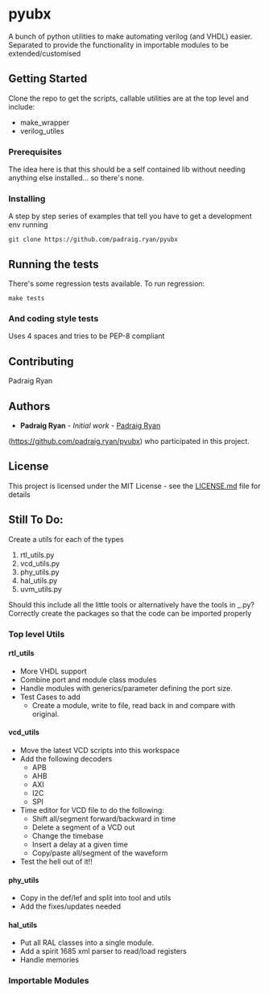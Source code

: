 # pyubx

A bunch of python utilities to make automating verilog (and VHDL) easier. Separated to provide the functionality in importable modules to be extended/customised

## Getting Started

Clone the repo to get the scripts, callable utilities are at the top level and include:

* make_wrapper
* verilog_utiles

### Prerequisites

The idea here is that this should be a self contained lib without needing anything else installed... so there's none.


### Installing

A step by step series of examples that tell you have to get a development env running


```
git clone https://github.com/padraig.ryan/pyubx
```

## Running the tests

There's some regression tests available. To run regression:
```
make tests
```

### And coding style tests

Uses 4 spaces and tries to be PEP-8 compliant

## Contributing

Padraig Ryan

## Authors

* **Padraig Ryan** - *Initial work* - [Padraig Ryan](https://github.com/padraig.ryan)

(https://github.com/padraig.ryan/pyubx) who participated in this project.

## License

This project is licensed under the MIT License - see the [LICENSE.md](LICENSE.md) file for details

## Still To Do:

Create a utils for each of the types

<ol>
<li> rtl_utils.py
<li> vcd_utils.py
<li> phy_utils.py
<li> hal_utils.py
<LI> uvm_utils.py
</ol>

Should this include all the little tools or alternatively have the tools in <type>_<tool>.py?
Correctly create the packages so that the code can be imported properly

### Top level Utils
#### rtl_utils
* More VHDL support
* Combine port and module class modules
* Handle modules with generics/parameter defining the port size.
* Test Cases to add
  * Create a module, write to file, read back in and compare with original.

#### vcd_utils
* Move the latest VCD scripts into this workspace
* Add the following decoders
  * APB
  * AHB
  * AXI
  * I2C
  * SPI
 * Time editor for VCD file to do the following:
   * Shift all/segment forward/backward in time
   * Delete a segment of a VCD out
   * Change the timebase
   * Insert a delay at a given time
   * Copy/paste all/segment of the waveform
 * Test the hell out of it!!

#### phy_utils
 * Copy in the def/lef and split into tool and utils
 * Add the fixes/updates needed

#### hal_utils
 * Put all RAL classes into a single module.
 * Add a spirit 1685 xml parser to read/load registers
 * Handle memories

### Importable Modules

